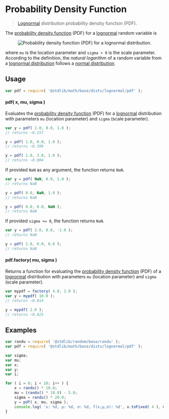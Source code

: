 <!--

@license Apache-2.0

Copyright (c) 2018 The Stdlib Authors.

Licensed under the Apache License, Version 2.0 (the "License");
you may not use this file except in compliance with the License.
You may obtain a copy of the License at

   http://www.apache.org/licenses/LICENSE-2.0

Unless required by applicable law or agreed to in writing, software
distributed under the License is distributed on an "AS IS" BASIS,
WITHOUT WARRANTIES OR CONDITIONS OF ANY KIND, either express or implied.
See the License for the specific language governing permissions and
limitations under the License.

-->

# Probability Density Function

> [Lognormal][lognormal-distribution] distribution probability density function (PDF).

<section class="intro">

The [probability density function][pdf] (PDF) for a [lognormal][lognormal-distribution] random variable is

<!-- <equation class="equation" label="eq:pdf" align="center" raw="f(x;\mu,\sigma) = \frac{1}{x\sqrt{2\pi\sigma^2}} e^{-\frac{\left(\ln x-\mu\right)^2}{2\sigma^2}}" alt="Probability density function (PDF) for a lognormal distribution."> -->

<div class="equation" align="center" data-raw-text="f(x;\mu,\sigma) = \frac{1}{x\sqrt{2\pi\sigma^2}} e^{-\frac{\left(\ln x-\mu\right)^2}{2\sigma^2}}" data-equation="eq:pdf">
    <img src="https://cdn.rawgit.com/stdlib-js/stdlib/6c7e930588674097b03b3201c5d368532bba6c67/lib/node_modules/@stdlib/math/base/dists/lognormal/pdf/docs/img/equation_pdf.svg" alt="Probability density function (PDF) for a lognormal distribution.">
    <br>
</div>

<!-- </equation> -->

where `mu` is the location parameter and `sigma > 0` is the scale parameter. According to the definition, the _natural logarithm_ of a random variable from a
[lognormal distribution][lognormal-distribution] follows a [normal distribution][normal-distribution].

</section>

<!-- /.intro -->

<section class="usage">

## Usage

```javascript
var pdf = require( '@stdlib/math/base/dists/lognormal/pdf' );
```

#### pdf( x, mu, sigma )

Evaluates the [probability density function][pdf] (PDF) for a [lognormal][lognormal-distribution] distribution with parameters `mu` (location parameter) and `sigma` (scale parameter).

```javascript
var y = pdf( 2.0, 0.0, 1.0 );
// returns ~0.157

y = pdf( 1.0, 0.0, 1.0 );
// returns ~0.399

y = pdf( 1.0, 3.0, 1.0 );
// returns ~0.004
```

If provided `NaN` as any argument, the function returns `NaN`.

```javascript
var y = pdf( NaN, 0.0, 1.0 );
// returns NaN

y = pdf( 0.0, NaN, 1.0 );
// returns NaN

y = pdf( 0.0, 0.0, NaN );
// returns NaN
```

If provided `sigma <= 0`, the function returns `NaN`.

```javascript
var y = pdf( 2.0, 0.0, -1.0 );
// returns NaN

y = pdf( 2.0, 0.0, 0.0 );
// returns NaN
```

#### pdf.factory( mu, sigma )

Returns a function for evaluating the [probability density function][pdf] (PDF) of a [lognormal][lognormal-distribution] distribution with parameters `mu` (location parameter) and `sigma` (scale parameter).

```javascript
var mypdf = factory( 4.0, 2.0 );
var y = mypdf( 10.0 );
// returns ~0.014

y = mypdf( 2.0 );
// returns ~0.025
```

</section>

<!-- /.usage -->

<section class="examples">

## Examples

<!-- eslint no-undef: "error" -->

```javascript
var randu = require( '@stdlib/random/base/randu' );
var pdf = require( '@stdlib/math/base/dists/lognormal/pdf' );

var sigma;
var mu;
var x;
var y;
var i;

for ( i = 0; i < 10; i++ ) {
    x = randu() * 10.0;
    mu = (randu() * 10.0) - 5.0;
    sigma = randu() * 20.0;
    y = pdf( x, mu, sigma );
    console.log( 'x: %d, µ: %d, σ: %d, f(x;µ,σ): %d', x.toFixed( 4 ), mu.toFixed( 4 ), sigma.toFixed( 4 ), y.toFixed( 4 ) );
}
```

</section>

<!-- /.examples -->

<section class="links">

[lognormal-distribution]: https://en.wikipedia.org/wiki/Lognormal_distribution

[normal-distribution]: https://en.wikipedia.org/wiki/Normal_distribution

[pdf]: https://en.wikipedia.org/wiki/Probability_density_function

</section>

<!-- /.links -->

